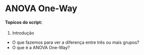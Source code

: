 # ANOVA One-Way

#### Topicos do script:

1. Introdução
- O que fazemos para ver a diferença entre três ou mais grupos?
- O que é a ANOVA One-Way?
